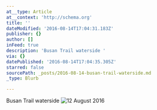 ```yaml
---
at__type: Article
at__context: 'http://schema.org'
title: ''
dateModified: '2016-08-14T17:04:31.183Z'
publisher: {}
author: []
inFeed: true
description: 'Busan Trail waterside '
via: {}
datePublished: '2016-08-14T17:04:35.305Z'
starred: false
sourcePath: _posts/2016-08-14-busan-trail-waterside.md
_type: Blurb

---
```

Busan Trail waterside ![12 August 2016 ](https://the-grid-user-content.s3-us-west-2.amazonaws.com/b0fd4f87-fb09-46a6-911d-f98f616eed62.jpg)